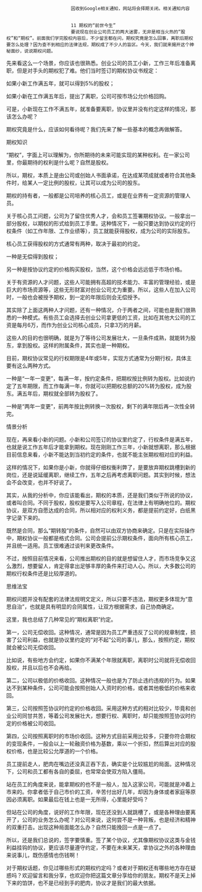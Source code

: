 
                            
                            因收到Google相关通知，网站将会择期关闭。相关通知内容
                            
                            
                            11 期权的“前世今生”
                            要说现在创业公司员工的两大迷雾，无非是相当火热的“股权”和“期权”。前面我们学完股权内容后，不少留言都在问，期权究竟是怎么回事，离职后期权要怎么处理？因为查不到相应的法律法规，期权成了不少人的盲区。今天，我们就来揭开这个神秘面纱，说说期权问题。

先来看这么一个场景，你应该也很熟悉。创业公司的员工小新，工作三年后准备离职，但是对手头的期权犯了难。他们当时签订的期权协议书规定：


如果小新工作满五年，就可以得到5%的股权；

如果小新在工作满五年后，提出了离职，公司可按市场公允价格回购。


可是，小新现在工作不满五年，就准备要离职，协议里并没有约定这样的情况，那该怎么办呢？

期权究竟是什么，应该如何看待呢？我们先来了解一些基本的概念再做解答。

期权知识

“期权”，字面上可以理解为，你所期待的未来可能实现的某种权利。在一家公司里，你最期待的权利是什么呢？自然是股权。

所以，期权，本质上是由公司或创始人书面承诺，在达成某项成就或者符合其他条件时，给某人一定比例的股权，让其可以成为公司的股东。

期权的持有者，一般都是公司培养的核心员工，或是在业界有一定资源的管理人员。

关于核心员工问题，公司为了留住优秀人才，会和员工签署期权协议。一般拿出一部分股权，以期权的形式给到员工手里。这种情况下，一般只要达到协议约定的行权条件（如工作年限、工作业绩等），员工就能获得股权，成为公司的实际股东。

核心员工获得股权的方式通常有两种，取决于最初的约定。


一种是无偿得到股权；

另一种是按协议约定的价格购买股权，当然，这个价格会远远低于市场价格。


关于有资源的人才问题，这些人可能拥有高超的技术能力、丰富的管理经验，或是巨大的市场资源等，这些无形财富对创业公司尤为重要。所以，这些人在加入公司时，一般也会被授予期权，到一定的年限后则会无偿授予。

其实除了上面这两种人才问题，还有一种情况，介于两者之间，可能也是我们很熟悉的一种模式。有些员工会选择去创业公司拿更低的工资，比如在其他大公司的工资是每月6万，而作为创业公司核心成员，只拿3万的月薪。

这些人的目的也很明确，就是为了等待公司发展壮大，一旦条件成熟，就能转为股东，拿到股权。这样的附属条件，其实也是一种期权。

目前，期权协议常见的行权期限是4年或5年，实现方式通常为分期行权，具体主要有这么两种方式。


一种是“一年一变更”，每满一年，按约定条件，把期权按比例转为股权。比如说约定了五年期限，而工作每满一年，你就可以把期权总额的20%转为股权，成为股东。满五年后，期权就全部转为股权了。

一种是“两年一变更”，前两年按比例转换一次股权，剩下的满年限后再一次性全转完。


情景分析

现在，再来看小新的问题。小新和公司签订的协议里约定了，行权条件是满五年，也就是说工作五年后才能拿到期权。现在刚刚工作三年，小新就想离职，那么根据目前信息来看，小新不能达到当初约定的条件，也就不能主张期权相对应的利益。

这样的情况下，如果你是小新，你就得仔细权衡利弊了，是要放弃期权跳槽到新的岗位，还是说延缓离职，继续工作，五年之后再考虑离职问题。其实到时候，想法会不会改变，也并不好说了。

其实，从我的分析中，你应该能看出，期权的本质，还是我们类似于所说的协议，或者叫合同。不同于股权，股权是要写入公司章程，在法律上有明确地位的。期权协议，是双方自愿达成的合同，所以相对应的权利义务，都是提前约定好，白纸黑字记录下来的。

既然是合同，那么“期转股”的条件，自然可以由双方协商来确定。只是在实际操作中，期权协议一般都是格式合同。公司会提前公示期权条件，面向所有核心员工，并且统一适用。员工很难通过谈判来更改条件。

不过，按照目前情况来看，公司推出期权的目的就是想留住人才，而市场竞争又这么激烈，想要留人，肯定得拿出足够丰厚的条件来打动人心。所以，大多数公司的期权行权条件还是比较厚道的。

思维法宝

期权问题并没有配套的法律法规明文定义，所以只要不违法，期权更多体现为“意思自治”，也就是具有明显的合同属性，让双方根据需求，自己协商确定。

这里，我也总结了几种常见的“期权离职”约定。

第一，公司无偿收回。这种情况，通常是因为员工严重违反了公司的规章制度，损害了公司利益，也就是协议里约定的“对不起”公司的事儿，那么，按照约定，期权就会被公司无偿收回。

比如说，有些地方会约定，如果你不满某个年限就离职，离职时公司就将无偿收回股权，并且以后也不会再给。

第二，公司以极低的价格收回。这种情况一般也是为了防止违约违规的行为。如果达不到某种条件，公司可能会按照创始人入资时的价格，或者其他极低的价格来收回。

第三，公司按照签协议时约定的价格收回。采用这种方式的相对比较少，毕竟和创业公司同甘共苦，等着公司发展壮大，想要行权、离职时，却只能按照签协议时约定的价格被公司收回。

第四，公司按照离职时的市场价收回。这种方式目前采用比较多，只要你符合期权的变现条件，一般会以上一轮融资价格为基数，乘以一个折扣，然后算出对应的股权价格，也是比较公允厚道的一个价格。



员工提前走人，肥肉在嘴边还没真正吞下去，确实是个比较尴尬的局面。这种情况下，公司和员工都有各自的委屈，也常常会使双方陷入僵局。

站在员工的角度来说，能拿期权的也不是一般人，加入这家公司，可能就是冲着上市来的。你拿者低于自己市价的工资，辛苦付出好几年，却因为身体或者家庭等原因必须离职。如果最后在钱上也是一无所得，心里能好受吗？

但站在公司的角度，说好的工作年限，现在还没到人就跳槽了，或是各种理由要离开了，公司的业务怎么办呢？对公司来说，这何尝不是一种背叛，也是经济和精神的双重打击。出现这种局面能怎么办？自然只能挽回一点是一点了。

所以，还是我们总说的，签字要慎重。签了某个协议，尤其像期权协议这类与金钱利益挂钩的协议，更应该尽量遵守约定，不要在未来某天，拿协议之外的各种理由来说事儿，既伤感情也伤钱啊！

对于期权话题，你见过哪些形式的期权约定吗？或者对于期权还有哪些地方存在疑惑吗？欢迎留言和我分享，也欢迎你把这篇文章分享给你的朋友。期权不是天上掉下来的馅饼，也不是已经到手的肥肉，协议才是我们的最大依据。

                        
                        
                            